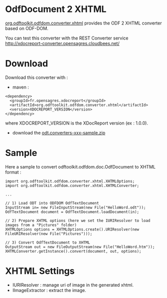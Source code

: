 # OdfDocument 2 XHTML #

[org.odftoolkit.odfdom.converter.xhtml](http://code.google.com/p/xdocreport/source/browse/#git%2Fthirdparties-extension%2Forg.odftoolkit.odfdom.converter.xhtml) provides the ODF 2 XHTML converter based on ODF-DOM.

You can test this converter with the REST Converter service http://xdocreport-converter.opensagres.cloudbees.net/

# Download #

Download this converter with :

  * maven :

```
<dependency>
  <groupId>fr.opensagres.xdocreport</groupId>
  <artifactId>org.odftoolkit.odfdom.converter.xhtml</artifactId>
  <version>XDOCREPORT_VERSION</version>
</dependency>
```

where XDOCREPORT\_VERSION is the XDocReport version (ex : 1.0.0).

  * download the [odt.converters-xxx-sample.zip](http://code.google.com/p/xdocreport/downloads/list)

# Sample #

Here a sample to convert odftoolkit.odfdom.doc.OdfDocument to XHTML format :

```
import org.odftoolkit.odfdom.converter.xhtml.XHTMLOptions;
import org.odftoolkit.odfdom.converter.xhtml.XHTMLConverter;

...

// 1) Load ODT into ODFDOM OdfTextDocument 
InputStream in= new FileInputStream(new File("HelloWord.odt"));
OdfTextDocument document = OdfTextDocument.loadDocument(in);

// 2) Prepare XHTML options (here we set the IURIResolver to load images from a "Pictures" folder)
XHTMLOptions options = XHTMLOptions.create().URIResolver(new FileURIResolver(new File("Pictures")));

// 3) Convert OdfTextDocument to XHTML
OutputStream out = new FileOutputStream(new File("HelloWord.htm"));
XHTMLConverter.getInstance().convert(document, out, options);
```

# XHTML Settings #

  * IURIResolver : manage uri of image in the generated xhtml.
  * IImageExtractor  : extract the image.
